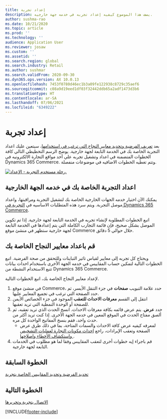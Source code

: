 ```yaml
---
title: إعداد تجربة
description: يصف هذا الموضوع كيفيه إعداد تجربه في خدمه جهة خارجيه.
author: sushma-rao
ms.date: 10/21/2020
ms.topic: article
ms.prod: ''
ms.technology: ''
audience: Application User
ms.reviewer: josaw
ms.custom: ''
ms.assetid: ''
ms.search.region: global
ms.search.industry: Retail
ms.author: sushmar
ms.search.validFrom: 2020-09-30
ms.dyn365.ops.version: AX 10.0.13
ms.openlocfilehash: 7453f0780d46ec1b3a09fe122938c8729c35aef6
ms.sourcegitcommit: c08a9d19eed1df03f32442ddb65a2adf1473d3b6
ms.translationtype: HT
ms.contentlocale: ar-SA
ms.lasthandoff: 07/06/2021
ms.locfileid: "6349222"
---
```

# <a name="set-up-an-experiment"></a>إعداد تجربة

بعد [تعريف الفرضية وتحديد معايير النجاح التي ترغب في استخدامها](experimentation-identify.md)، سيتعين عليك اعداد التجربة الخاصة بك في الخدمة التابعة لجهة خارجية. يوضح الرسم التخطيطي التالي كافة الخطوات المتضمنة في اعداد وتشغيل تجربه علي أحد مواقع التجارة الالكترونيه في Dynamics 365 Commerce. وتتم تغطيه الخطوات الاضافيه في موضوعات منفصلة.

[ ![رحلة مستخدم التجربة - الإعداد.](./media/experimentation_setup.svg) ](./media/experimentation_setup.svg#lightbox)


## <a name="set-up-your-experiment-in-the-third-party-service"></a>اعداد التجربة الخاصة بك في خدمه الجهة الخارجية
يمكنك الآن اختيار خدمه الجهات الخارجية الخاصة بك لتشغيل التجربة ومراقبتها، واعداد موصل التجربة. ويتم سرد هذه المتطلبات الاساسيه في [التجربة في Dynamics 365 Commerce](experimentation-overview.md).

اتبع الخطوات المطلوبة لإنشاء تجربه في الخدمة التابعة لجهة خارجية. إذا تم تكوين الموصل بشكل صحيح، فإن قائمة التجارب الكاملة التي يتم إعدادها في الخدمة التابعة لجهة خارجية ستظهر في منشئ موقع Commerce خلال حوالي 5 دقائق.

## <a name="set-up-your-success-metrics"></a>قم باعداد معايير النجاح الخاصة بك
ويحتاج كل تجربه إلى معايير لقياس تاثير التباينات وللتحقق من صحة الفرضية. اتبع الخطوات التالية لتمكين حساب المقاييس في خدمه الجهة الأخرى باستخدام احداث بيانات تتبع الاستخدام النشطة من Dynamics 365 Commerce.

لإعداد معايير النجاح الخاصة بك، اتبع الخطوات التالية.

1. في منشئ موقع Commerce، حدد علامة التبويب **صفحات** في جزء التنقل الأيسر، ثم حدد الصفحة التي ترغب في تجميع المعايير عليها. 
1. انتقل إلى القسم **معرفات الاحداث للتعقب** الموجود في جزء الخصائص الأيمن للصفحة أو الوحدة النمطية التي تريد تعقبها.
1. حدد **عرض**. يتم عرض قائمه بكافة معرفات الاحداث. انسخ الحدث الذي تريد تعقبه، ثم ألصق مفتاح الحدث في الموقع المعين في خدمه الجهة الأخرى. إذا كنت تريد أكثر من حدث واحد، فقم بنسخ المفاتيح الواحدة كل مره. 
    - لمعرفه كيفيه عرض كافة الاحداث والسمات المتاحة، بما في ذلك طرق عرض الصفحة وتعقب الإيرادات، راجع [احداث مكونات التجارة لعمليات التشخيص واستكشاف الأخطاء وإصلاحها ](dev-itpro/retail-component-events-diagnostics-troubleshooting.md).
1. قم باجراء إيه خطوات أخرى لتعقب المقاييس وفقا لما هو مطلوب في الخدمات التابعة لجهة خارجية.

## <a name="previous-step"></a>الخطوة السابقة
[تحديد الفرضية وتحديد المقاييس الخاصة بتجربة](experimentation-identify.md) 


## <a name="next-step"></a>الخطوة التالية
[الاتصال بتجربة وتحريرها](experimentation-connect-edit.md)


[!INCLUDE[footer-include](../includes/footer-banner.md)]